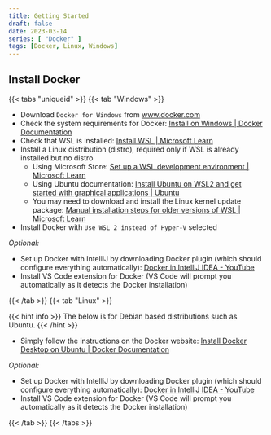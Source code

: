```yaml
---
title: Getting Started
draft: false
date: 2023-03-14
series: [ "Docker" ]
tags: [Docker, Linux, Windows]
---
```


## Install Docker
{{< tabs "uniqueid" >}}
{{< tab "Windows" >}} 

- Download `Docker for Windows` from www.docker.com
- Check the system requirements for Docker: [Install on Windows | Docker Documentation](https://docs.docker.com/desktop/install/windows-install/)
- Check that WSL is installed: [Install WSL | Microsoft Learn](https://learn.microsoft.com/en-gb/windows/wsl/install)
- Install a Linux distribution (distro), required only if WSL is already installed but no distro
	- Using Microsoft Store: [Set up a WSL development environment | Microsoft Learn](https://learn.microsoft.com/en-gb/windows/wsl/setup/environment#set-up-your-linux-username-and-password)
	- Using Ubuntu documentation: [Install Ubuntu on WSL2 and get started with graphical applications | Ubuntu](https://ubuntu.com/tutorials/install-ubuntu-on-wsl2-on-windows-11-with-gui-support#4-configure-ubuntu)
	- You may need to download and install the Linux kernel update package: [Manual installation steps for older versions of WSL | Microsoft Learn](https://learn.microsoft.com/en-gb/windows/wsl/install-manual#step-4---download-the-linux-kernel-update-package)
- Install Docker with `Use WSL 2 instead of Hyper-V` selected

_Optional:_
- Set up Docker with IntelliJ by downloading Docker plugin (which should configure everything automatically): [Docker in IntelliJ IDEA - YouTube](https://www.youtube.com/watch?v=ck6xQqSOlpw&t=49s)
- Install VS Code extension for Docker (VS Code will prompt you automatically as it detects the Docker installation)

 {{< /tab >}}
 {{< tab "Linux" >}}

{{< hint info >}}
The below is for Debian based distributions such as Ubuntu.
{{< /hint >}}

 - Simply follow the instructions on the Docker website: [Install Docker Desktop on Ubuntu | Docker Documentation](https://docs.docker.com/desktop/install/ubuntu/)

_Optional:_
- Set up Docker with IntelliJ by downloading Docker plugin (which should configure everything automatically): [Docker in IntelliJ IDEA - YouTube](https://www.youtube.com/watch?v=ck6xQqSOlpw&t=49s)
- Install VS Code extension for Docker (VS Code will prompt you automatically as it detects the Docker installation)

 {{< /tab >}}
{{< /tabs >}}


